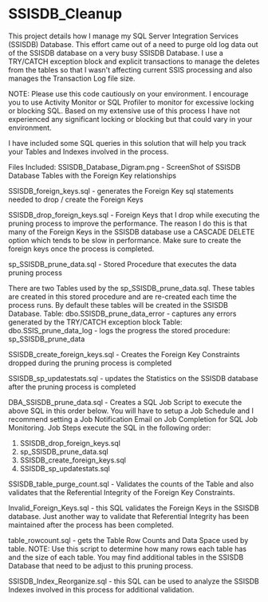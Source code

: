 # SSISDB_Cleanup

This project details how I manage my SQL Server Integration Services (SSISDB) Database.  This effort came out of a need to purge old log data out of the SSISDB database on a very busy SSISDB Database.  I use a TRY/CATCH exception block and explicit transactions to manage the deletes from the tables so that I wasn't affecting current SSIS processing and also manages the Transaction Log file size.   

NOTE:  Please use this code cautiously on your environment.  I encourage you to use Activity Monitor or SQL Profiler to monitor for excessive locking or blocking SQL.  Based on my extensive use of this process I have not experienced any significant locking or blocking but that could vary in your environment.

I have included some SQL queries in this solution that will help you track your Tables and Indexes involved in the process.

Files Included:
SSISDB_Database_Digram.png - ScreenShot of SSISDB Database Tables with the Foreign Key relationships

SSISDB_foreign_keys.sql - generates the Foreign Key sql statements needed to drop / create the Foreign Keys

SSISDB_drop_foreign_keys.sql - Foreign Keys that I drop while executing the pruning process to improve the performance.  The reason I do this is that many of the Foreign Keys in the SSISDB database use a CASCADE DELETE option which tends to be slow in performance.   Make sure to create the foreign keys once the process is completed.  

sp_SSISDB_prune_data.sql - Stored Procedure that executes the data pruning process

There are two Tables used by the sp_SSISDB_prune_data.sql.  These tables are created in this stored procedure and are re-created each time the process runs.  By default these tables will be created in the SSISDB Database.
Table: dbo.SSISDB_prune_data_error - captures any errors generated by the TRY/CATCH exception block
Table: dbo.SSIS_prune_data_log - logs the progress the stored procedure: sp_SSISDB_prune_data

SSISDB_create_foreign_keys.sql - Creates the Foreign Key Constraints dropped during the pruning process is completed

SSISDB_sp_updatestats.sql - updates the Statistics on the SSISDB database after the pruning process is completed

DBA_SSISDB_prune_data.sql - Creates a SQL Job Script to execute the above SQL in this order below.  You will have to setup a Job Schedule and I recommend setting a Job Notification Email on Job Completion for SQL Job Monitoring.
Job Steps execute the SQL in the following order:
1. SSISDB_drop_foreign_keys.sql
2. sp_SSISDB_prune_data.sql
3. SSISDB_create_foreign_keys.sql
4. SSISDB_sp_updatestats.sql

SSISDB_table_purge_count.sql - Validates the counts of the Table and also validates that the Referential Integrity of the Foreign Key Constraints.

Invalid_Foreign_Keys.sql - this SQL validates the Foreign Keys in the SSISDB database.  Just another way to validate that Referential Integrity has been maintained after the process has been completed.

table_rowcount.sql - gets the Table Row Counts and Data Space used by table.  NOTE: Use this script to determine how many rows each table has and the size of each table.  You may find additional tables in the SSISDB Database that need to be adjust to this pruning process.

SSISDB_Index_Reorganize.sql - this SQL can be used to analyze the SSISDB Indexes involved in this process for additional validation.
